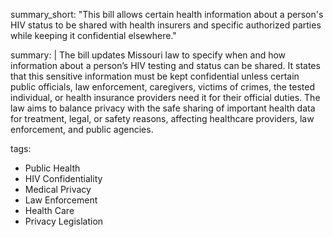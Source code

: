 summary_short: "This bill allows certain health information about a person's HIV status to be shared with health insurers and specific authorized parties while keeping it confidential elsewhere."

summary: |
  The bill updates Missouri law to specify when and how information about a person’s HIV testing and status can be shared. It states that this sensitive information must be kept confidential unless certain public officials, law enforcement, caregivers, victims of crimes, the tested individual, or health insurance providers need it for their official duties. The law aims to balance privacy with the safe sharing of important health data for treatment, legal, or safety reasons, affecting healthcare providers, law enforcement, and public agencies.

tags:
  - Public Health
  - HIV Confidentiality
  - Medical Privacy
  - Law Enforcement
  - Health Care
  - Privacy Legislation
